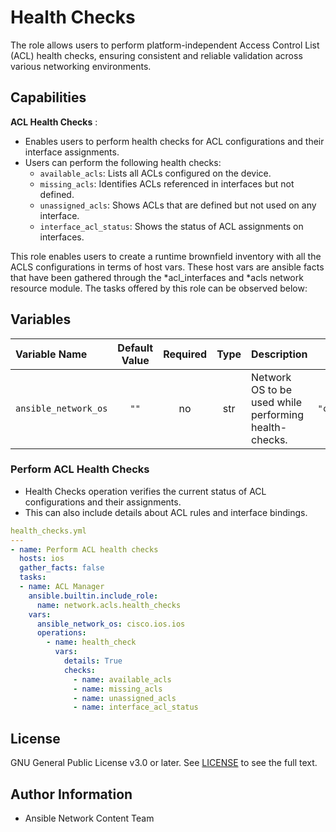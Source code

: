 # Health Checks
The role allows users to perform platform-independent Access Control List (ACL) health checks, ensuring consistent and reliable validation across various networking environments.

## Capabilities

**ACL Health Checks** :
- Enables users to perform health checks for ACL configurations and their interface assignments.
- Users can perform the following health checks:
  - `available_acls`: Lists all ACLs configured on the device.
  - `missing_acls`: Identifies ACLs referenced in interfaces but not defined.
  - `unassigned_acls`: Shows ACLs that are defined but not used on any interface.
  - `interface_acl_status`: Shows the status of ACL assignments on interfaces.

This role enables users to create a runtime brownfield inventory with all the ACLS configurations in terms of host vars. These host vars are ansible facts that have been gathered through the *acl_interfaces and *acls network resource module. The tasks offered by this role can be observed below:

## Variables

| Variable Name        | Default Value | Required | Type | Description                                                  |       Example       |
|:---------------------|:-------------:|:--------:|:----:|:-------------------------------------------------------------|:-------------------:|
| `ansible_network_os` | `""`          | no       | str  | Network OS to be used while performing health-checks.                      | `"cisco.ios.ios"`   |

### Perform ACL Health Checks
- Health Checks operation verifies the current status of ACL configurations and their assignments.
- This can also include details about ACL rules and interface bindings.

```yaml
health_checks.yml
---
- name: Perform ACL health checks
  hosts: ios
  gather_facts: false
  tasks:
  - name: ACL Manager
    ansible.builtin.include_role:
      name: network.acls.health_checks
    vars:
      ansible_network_os: cisco.ios.ios
      operations:
        - name: health_check
          vars:
            details: True
            checks:
              - name: available_acls
              - name: missing_acls
              - name: unassigned_acls
              - name: interface_acl_status
```
## License
GNU General Public License v3.0 or later.
See [LICENSE](https://www.gnu.org/licenses/gpl-3.0.txt) to see the full text.

## Author Information
- Ansible Network Content Team
